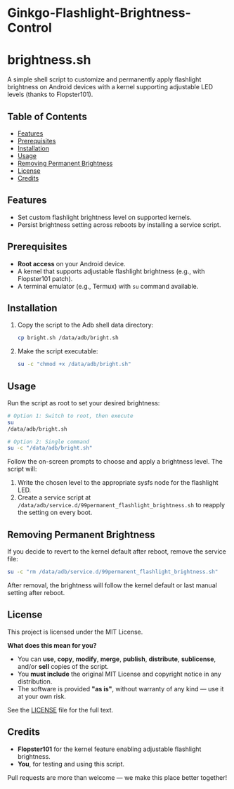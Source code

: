 # Ginkgo-Flashlight-Brightness-Control
# brightness.sh

A simple shell script to customize and permanently apply flashlight brightness on Android devices with a kernel supporting adjustable LED levels (thanks to Flopster101).

## Table of Contents

* [Features](#features)
* [Prerequisites](#prerequisites)
* [Installation](#installation)
* [Usage](#usage)
* [Removing Permanent Brightness](#removing-permanent-brightness)
* [License](#license)
* [Credits](#credits)

## Features

* Set custom flashlight brightness level on supported kernels.
* Persist brightness setting across reboots by installing a service script.

## Prerequisites

* **Root access** on your Android device.
* A kernel that supports adjustable flashlight brightness (e.g., with Flopster101 patch).
* A terminal emulator (e.g., Termux) with `su` command available.

## Installation

1. Copy the script to the Adb shell data directory:

   ```bash
   cp bright.sh /data/adb/bright.sh
   ```
2. Make the script executable:

   ```bash
   su -c "chmod +x /data/adb/bright.sh"
   ```

## Usage

Run the script as root to set your desired brightness:

```bash
# Option 1: Switch to root, then execute
su
/data/adb/bright.sh

# Option 2: Single command
su -c "/data/adb/bright.sh"
```

Follow the on-screen prompts to choose and apply a brightness level. The script will:

1. Write the chosen level to the appropriate sysfs node for the flashlight LED.
2. Create a service script at `/data/adb/service.d/99permanent_flashlight_brightness.sh` to reapply the setting on every boot.

## Removing Permanent Brightness

If you decide to revert to the kernel default after reboot, remove the service file:

```bash
su -c "rm /data/adb/service.d/99permanent_flashlight_brightness.sh"
```

After removal, the brightness will follow the kernel default or last manual setting after reboot.

## License

This project is licensed under the MIT License.

**What does this mean for you?**

* You can **use**, **copy**, **modify**, **merge**, **publish**, **distribute**, **sublicense**, and/or **sell** copies of the script.
* You **must include** the original MIT License and copyright notice in any distribution.
* The software is provided **"as is"**, without warranty of any kind — use it at your own risk.

See the [LICENSE](LICENSE) file for the full text.

## Credits

* **Flopster101** for the kernel feature enabling adjustable flashlight brightness.
* **You**, for testing and using this script.

Pull requests are more than welcome — we make this place better together!
